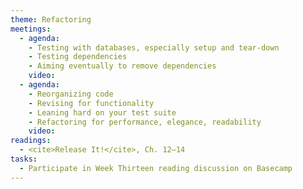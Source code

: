 ```yaml
---
theme: Refactoring
meetings:
  - agenda:
    - Testing with databases, especially setup and tear-down
    - Testing dependencies
    - Aiming eventually to remove dependencies
    video:
  - agenda:
    - Reorganizing code
    - Revising for functionality
    - Leaning hard on your test suite
    - Refactoring for performance, elegance, readability
    video:
readings:
  - <cite>Release It!</cite>, Ch. 12–14
tasks:
  - Participate in Week Thirteen reading discussion on Basecamp
---
```

